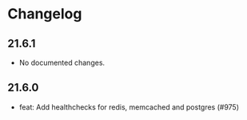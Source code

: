 # Changelog

## 21.6.1

- No documented changes.

## 21.6.0

- feat: Add healthchecks for redis, memcached and postgres (#975)

